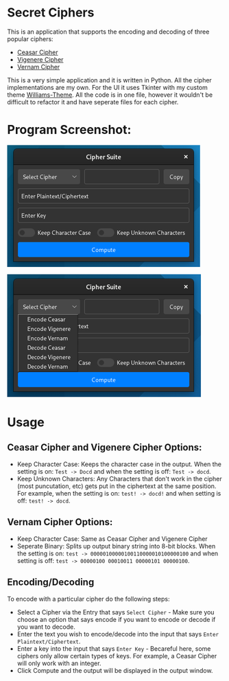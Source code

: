 # Secret Ciphers
This is an application that supports the encoding and decoding of three popular ciphers:
- [Ceasar Cipher](https://en.wikipedia.org/wiki/Caesar_cipher)
- [Vigenere Cipher](https://en.wikipedia.org/wiki/Vigen%C3%A8re_cipher)
- [Vernam Cipher](https://en.wikipedia.org/wiki/Gilbert_Vernam)

This is a very simple application and it is written in Python. All the cipher implementations are my own. For the UI it uses Tkinter with my custom theme [Williams-Theme](https://github.com/unavailable-name/Williams-Theme "Williams-Theme"). All the code is in one file, however it wouldn't be difficult to refactor it and have seperate files for each cipher.


# Program Screenshot:
!["Main UI"](Screenshot1.png "Main UI")

!["Main UI"](Screenshot2.png "All Available Ciphers")


# Usage
## Ceasar Cipher and Vigenere Cipher Options:
- Keep Character Case: Keeps the character case in the output. When the setting is on: `Test -> Docd` and when the setting is off: `Test -> docd`.
- Keep Unknown Characters: Any Characters that don't work in the cipher (most puncutation, etc) gets put in the ciphertext at the same position. For example, when the setting is on: `test! -> docd!` and when setting is off: `test! -> docd`.


## Vernam Cipher Options:
 - Keep Character Case: Same as Ceasar Cipher and Vigenere Cipher
 - Seperate Binary: Splits up output binary string into 8-bit blocks. When the setting is on: `test -> 00000100000100110000010100000100` and when setting is off: `test -> 00000100 00010011 00000101 00000100`.


## Encoding/Decoding
To encode with a particular cipher do the following steps:
- Select a Cipher via the Entry that says `Select Cipher` - Make sure you choose an option that says encode if you want to encode or decode if you want to decode.
- Enter the text you wish to encode/decode into the input that says `Enter Plaintext/Ciphertext`.
- Enter a key into the input that says `Enter Key` - Becareful here, some ciphers only allow certain types of keys. For example, a Ceasar Cipher will only work with an integer.
- Click Compute and the output will be displayed in the output window.
